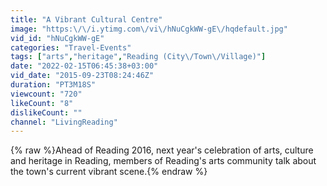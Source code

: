 ```yaml
---
title: "A Vibrant Cultural Centre"
image: "https:\/\/i.ytimg.com\/vi\/hNuCgkWW-gE\/hqdefault.jpg"
vid_id: "hNuCgkWW-gE"
categories: "Travel-Events"
tags: ["arts","heritage","Reading (City\/Town\/Village)"]
date: "2022-02-15T06:45:38+03:00"
vid_date: "2015-09-23T08:24:46Z"
duration: "PT3M18S"
viewcount: "720"
likeCount: "8"
dislikeCount: ""
channel: "LivingReading"
---
```

{% raw %}Ahead of Reading 2016, next year's celebration of arts, culture and heritage in Reading, members of Reading's arts community talk about the town's current vibrant scene.{% endraw %}
